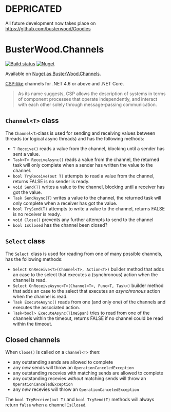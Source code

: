 # DEPRICATED

All future development now takes place on https://github.com/busterwood/Goodies


# BusterWood.Channels
[![Build status](https://ci.appveyor.com/api/projects/status/3rhcyru862ynx0aj/branch/master?svg=true)](https://ci.appveyor.com/project/busterwood/busterwood-channels/branch/master) [![Nuget](https://img.shields.io/nuget/v/BusterWood.Channels.svg)](https://www.nuget.org/packages/BusterWood.Channels)

Available on [Nuget as BusterWood.Channels](https://www.nuget.org/packages/BusterWood.Channels).

[CSP-like](https://en.wikipedia.org/wiki/Communicating_sequential_processes) channels for .NET 4.6 or above and .NET Core.

> As its name suggests, CSP allows the description of systems in terms of component processes that operate independently, 
> and interact with each other solely through message-passing communication.


## `Channel<T>` class 
The `Channel<T>`class is used for sending and receiving values between threads (or logical async threads) and has the following methods:

* `T Receive()` reads a value from the channel, blocking until a sender has sent a value.
* `Task<T> ReceiveAsync()` reads a value from the channel, the returned task will only complete when a sender has written the value to the channel.
* `bool TryReceive(out T)` attempts to read a value from the channel, returns FALSE is no sender is ready.
* `void Send(T)` writes a value to the channel, blocking until a receiver has got the value.
* `Task SendAsync(T)` writes a value to the channel, the returned task will only complete when a receiver has got the value.
* `bool TrySend(T)` attempts to write a value to the channel, returns FALSE is no receiver is ready.
* `void Close()` prevents any further attempts to send to the channel
* `bool IsClosed` has the channel been closed?

## `Select` class 
The `Select `class is used for reading from one of many possible channels, has the following methods:

* `Select OnReceive<T>(Channel<T>, Action<T>)` builder method that adds an case to the select that executes a (synchronous) action when the channel is read.
* `Select OnReceiveAsync<T>(Channel<T>, Func<T, Task>)` builder method that adds an case to the select that executes an *asynchronous* action when the channel is read.
* `Task ExecuteAsync()` reads from one (and only one) of the channels and executes the associated action.
* `Task<bool> ExecuteAsync(TimeSpan)` tries to read from one of the channels within the timeout, returns FALSE if no channel could be read within the timeout.

## Closed channels

When `Close()` is called on a `Channel<T>` then:

* any outstanding sends are allowed to complete
* any *new* sends will throw an `OperationCanceledException`
* any outstanding recevies with matching sends are allowed to complete
* any outstanding recevies *without* matching sends will throw an `OperationCanceledException`
* any *new* recevies will throw an `OperationCanceledException`

The `bool TryReceive(out T)` and `bool TrySend(T)` methods will always return `false` when a channel `IsClosed`.
